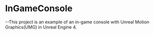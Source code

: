 # InGameConsole
--This project is an example of an in-game console with Unreal Motion Graphics(UMG) in Unreal Engine 4.
